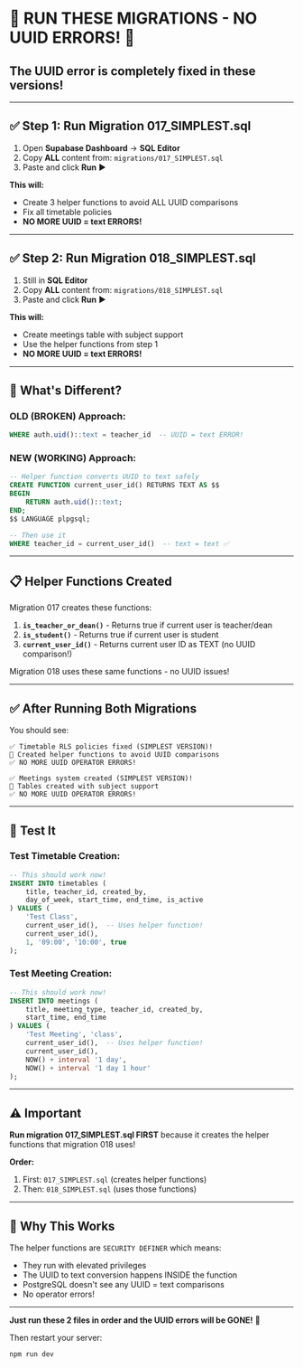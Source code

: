# 🚨 RUN THESE MIGRATIONS - NO UUID ERRORS! 🚨

## The UUID error is completely fixed in these versions!

---

## ✅ Step 1: Run Migration 017_SIMPLEST.sql

1. Open **Supabase Dashboard** → **SQL Editor**
2. Copy **ALL** content from: `migrations/017_SIMPLEST.sql`
3. Paste and click **Run** ▶️

**This will:**
- Create 3 helper functions to avoid ALL UUID comparisons
- Fix all timetable policies
- **NO MORE UUID = text ERRORS!**

---

## ✅ Step 2: Run Migration 018_SIMPLEST.sql

1. Still in **SQL Editor**
2. Copy **ALL** content from: `migrations/018_SIMPLEST.sql`
3. Paste and click **Run** ▶️

**This will:**
- Create meetings table with subject support
- Use the helper functions from step 1
- **NO MORE UUID = text ERRORS!**

---

## 🎯 What's Different?

### OLD (BROKEN) Approach:
```sql
WHERE auth.uid()::text = teacher_id  -- UUID = text ERROR!
```

### NEW (WORKING) Approach:
```sql
-- Helper function converts UUID to text safely
CREATE FUNCTION current_user_id() RETURNS TEXT AS $$
BEGIN
    RETURN auth.uid()::text;
END;
$$ LANGUAGE plpgsql;

-- Then use it
WHERE teacher_id = current_user_id()  -- text = text ✅
```

---

## 📋 Helper Functions Created

Migration 017 creates these functions:

1. **`is_teacher_or_dean()`** - Returns true if current user is teacher/dean
2. **`is_student()`** - Returns true if current user is student  
3. **`current_user_id()`** - Returns current user ID as TEXT (no UUID comparison!)

Migration 018 uses these same functions - no UUID issues!

---

## ✅ After Running Both Migrations

You should see:
```
✅ Timetable RLS policies fixed (SIMPLEST VERSION)!
📝 Created helper functions to avoid UUID comparisons
✅ NO MORE UUID OPERATOR ERRORS!

✅ Meetings system created (SIMPLEST VERSION)!
📅 Tables created with subject support
✅ NO MORE UUID OPERATOR ERRORS!
```

---

## 🧪 Test It

### Test Timetable Creation:
```sql
-- This should work now!
INSERT INTO timetables (
    title, teacher_id, created_by,
    day_of_week, start_time, end_time, is_active
) VALUES (
    'Test Class', 
    current_user_id(),  -- Uses helper function!
    current_user_id(),
    1, '09:00', '10:00', true
);
```

### Test Meeting Creation:
```sql
-- This should work now!
INSERT INTO meetings (
    title, meeting_type, teacher_id, created_by,
    start_time, end_time
) VALUES (
    'Test Meeting', 'class',
    current_user_id(),  -- Uses helper function!
    current_user_id(),
    NOW() + interval '1 day',
    NOW() + interval '1 day 1 hour'
);
```

---

## ⚠️ Important

**Run migration 017_SIMPLEST.sql FIRST** because it creates the helper functions that migration 018 uses!

**Order:**
1. First: `017_SIMPLEST.sql` (creates helper functions)
2. Then: `018_SIMPLEST.sql` (uses those functions)

---

## 🎉 Why This Works

The helper functions are `SECURITY DEFINER` which means:
- They run with elevated privileges
- The UUID to text conversion happens INSIDE the function
- PostgreSQL doesn't see any UUID = text comparisons
- No operator errors!

---

**Just run these 2 files in order and the UUID errors will be GONE!** 🚀

Then restart your server:
```bash
npm run dev
```
